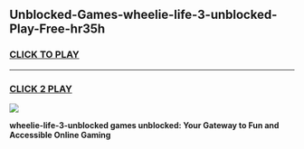 
## Unblocked-Games-wheelie-life-3-unblocked-Play-Free-hr35h
<h3>
<a href="https://premium76.site?title=wheelie-life-3-unblocked&ref=10A">CLICK TO PLAY</a></h3>
<hr>

<h3>
<a href="https://premium76.site?title=wheelie-life-3-unblocked&ref=10A">CLICK 2 PLAY</a>
  
</h3>

<a href="https://premium76.site?title=wheelie-life-3-unblocked&ref=10A"><img src="https://clearcache.store/games.png"></a>


**wheelie-life-3-unblocked games unblocked: Your Gateway to Fun and Accessible Online Gaming**
